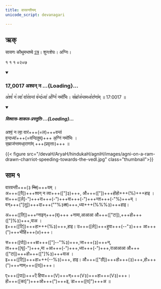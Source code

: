 ```yaml
---
title: वारवन्तीयम्
unicode_script: devanagari

---
```

## ऋक्
सायणः कौथुमभाष्ये [ऽत्र](https://archive.org/details/SamaVedaSanhitaWithSayanabhashyaVolume1SatyavrataSamasrami1874bis_201804/page/n155)। शुनःशेपः। अग्निः।

१ १ १ ०२०७  
<div class="js_include" includetitle="false" newlevelforh1="3" unfilled url="/vedAH_sAma/kauthumam/saMhitA/vishvAsa-prastutiH/1_pUrvArchikaH/1/1/17_0017_ashvan_na.md">
<details open><summary><h3>17_0017 अश्वन् न ...{Loading}...</h3></summary>

अ꣢श्वं꣣ न꣢ त्वा꣣ वा꣡र꣢वन्तं व꣣न्द꣡ध्या꣢ अ꣣ग्निं꣡ नमो꣢꣯भिः। स꣣म्रा꣡ज꣢न्तमध्व꣣रा꣡णा꣢म् ॥ 17:0017 ॥

<div class="js_include" newlevelforh1="2" title="विश्वास-शाकल-प्रस्तुतिः" unfilled="" url="/vedAH_Rk/shAkalam/saMhitA/vishvAsa-prastutiH/01/027/01_ashvaM_na.md">
<details open=""><summary><h5>विश्वास-शाकल-प्रस्तुतिः ...{Loading}...</h5></summary>


अश्वं॒ न त्वा॒ वार॑+++(=ल)+++वन्तं  
व॒न्दध्या॑+++(=वन्दितुम्)+++ अ॒ग्निं नमो॑भिः ।  
स॒म्राज॑न्तमध्व॒राणा॑म्  +++(प्रवृत्ताः)+++ ॥

</details>
</div>
</details>
</div>  

{{< figure src="/devaH/AryaH/hindukaH/agniH/images/agni-on-a-ram-drawn-charriot-speeding-towards-the-vedI.jpg"  class="thumbnail">}}


## साम १
<div caption="रामानुजार्यः 1974 " class="audioEmbed" src="https://archive
.org/download/jaiminIya-sAma-gAna-paravastu-tradition-rAmAnuja/vAravantIyam.mp3"></div>
<div caption="गोपालार्यः 2015  " class="audioEmbed" src="https://archive
.org/download/jaiminIya-sAma-gAna-paravastu-tradition-gopAla-2015/vAravantIyam.mp3"></div>
<div caption="गोपाल-विश्वासयोर् अनुवचनम् 2018 1x" class="audioEmbed" src="https://archive
.org/download/jaiminIya-sAma-gAna-paravastu-tradition-anuvachanam-gopAla-vishvAsa-2018/vAravantIyam.mp3"></div>
<div caption="गोपाल-विश्वासयोर् अनुवचनम् 2018 1.5x" class="audioEmbed" src="https://archive
.org/download/jaiminIya-sAma-gAna-paravastu-tradition-anuvachanam-gopAla-vishvAsa-2018-150p-speed/vAravantIyam.mp3"></div>

वारवन्ती+++(३ ~~न्ति~~)+++यम् ।  
अ+++([पै])+++श्वन् न त्वा+++(["]३)+++, औ+++(["])+++हॊहो+++(%)+++हाइ ।  
वा+++([ले]-")+++रा+++(-")+++वा+++(-")+++न्ता+++(-"%)+++म् ।  
वन्+++("[तु])+++दा+++(""%३~~ता~~)+++,ध्या+++(%%%३)+++हाइ।

अ+++([ति])+++ग्नाइन्+++(~~र्~~)+++ +नामा,आआआ औ+++(["टा]),+++हो+++(["]%३)+++,वाअ ।  
इ+++([टि])+++हा+++(%३)+++,हाइ। उ+++([ले])+++हुवा+++(--"३)+++ आ+++(")+++भीहि+++(v)+++।

स+++([पो])+++म्रा+++(["]--"%३)+++,जा+++(३)+++न्,  
ता+++([घृ]-")+++,मा +आ+++(-")+++,ध्वा+++(-")+++,राआआआ औ+++(["टा])+++हो+++(["]%३)+++वाअ ।  
इ+++([टि])+++हा+++(--%३)+++, हाइ। औ+++(["ठौ])+++हो+++(३)+++,हो+++(")+++णाम्+++([प])+++।

ए+++([पा])+++ऎ हिया+++(V)+++म्+++(V३)+++हा+++(V३)+++।  
हॊ+++([का]")+++ओ+++(")+++इ, डा+++([प]")+++अ ॥  
